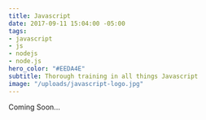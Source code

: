 ```yaml
---
title: Javascript
date: 2017-09-11 15:04:00 -05:00
tags:
- javascript
- js
- nodejs
- node.js
hero_color: "#EEDA4E"
subtitle: Thorough training in all things Javascript
image: "/uploads/javascript-logo.jpg"
---
```


Coming Soon...